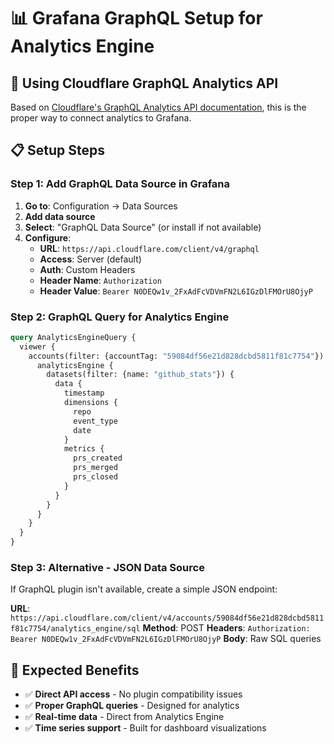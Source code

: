 # 📊 Grafana GraphQL Setup for Analytics Engine

## 🎯 Using Cloudflare GraphQL Analytics API

Based on [Cloudflare's GraphQL Analytics API documentation](https://developers.cloudflare.com/analytics/graphql-api/), this is the proper way to connect analytics to Grafana.

## 📋 Setup Steps

### Step 1: Add GraphQL Data Source in Grafana

1. **Go to**: Configuration → Data Sources
2. **Add data source**
3. **Select**: "GraphQL Data Source" (or install if not available)
4. **Configure**:
   - **URL**: `https://api.cloudflare.com/client/v4/graphql`
   - **Access**: Server (default)
   - **Auth**: Custom Headers
   - **Header Name**: `Authorization`
   - **Header Value**: `Bearer N0DEQw1v_2FxAdFcVDVmFN2L6IGzDlFMOrU8OjyP`

### Step 2: GraphQL Query for Analytics Engine

```graphql
query AnalyticsEngineQuery {
  viewer {
    accounts(filter: {accountTag: "59084df56e21d828dcbd5811f81c7754"}) {
      analyticsEngine {
        datasets(filter: {name: "github_stats"}) {
          data {
            timestamp
            dimensions {
              repo
              event_type  
              date
            }
            metrics {
              prs_created
              prs_merged
              prs_closed
            }
          }
        }
      }
    }
  }
}
```

### Step 3: Alternative - JSON Data Source

If GraphQL plugin isn't available, create a simple JSON endpoint:

**URL**: `https://api.cloudflare.com/client/v4/accounts/59084df56e21d828dcbd5811f81c7754/analytics_engine/sql`
**Method**: POST
**Headers**: `Authorization: Bearer N0DEQw1v_2FxAdFcVDVmFN2L6IGzDlFMOrU8OjyP`
**Body**: Raw SQL queries

## 🚀 Expected Benefits

- ✅ **Direct API access** - No plugin compatibility issues
- ✅ **Proper GraphQL queries** - Designed for analytics
- ✅ **Real-time data** - Direct from Analytics Engine
- ✅ **Time series support** - Built for dashboard visualizations
